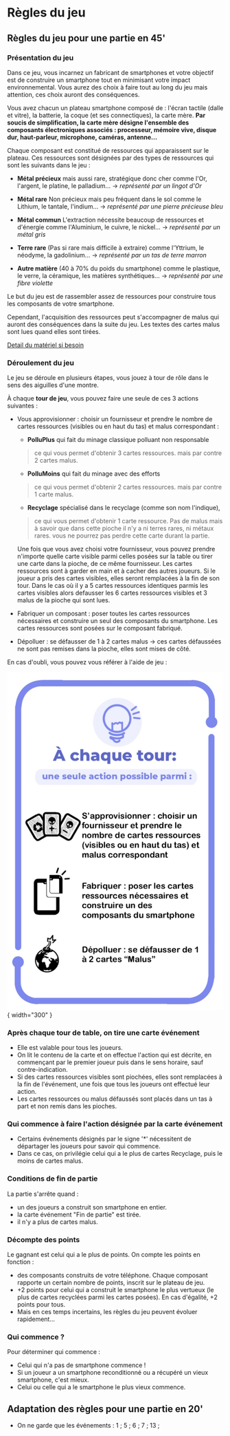 # Règles du jeu

## Règles du jeu pour une partie en 45'
### Présentation du jeu
Dans ce jeu, vous incarnez un fabricant de smartphones et votre objectif
est de construire un smartphone tout en minimisant votre impact
environnemental. Vous aurez des choix à faire tout au long du jeu mais
attention, ces choix auront des conséquences.

Vous avez chacun un plateau smartphone composé de : l'écran tactile
(dalle et vitre), la batterie, la coque (et ses connectiques), la carte mère.
**Par soucis de simplification, la carte mère désigne l'ensemble des composants électroniques associés : processeur, mémoire vive, disque dur, haut-parleur, microphone, caméras, antenne...**

Chaque composant est constitué de ressources qui apparaissent sur le
plateau. Ces ressources sont désignées par des types de ressources qui sont les
suivants dans le jeu :

-   **Métal précieux** mais aussi rare, stratégique donc cher comme l'Or, l'argent, le platine, le palladium...
    -> *représenté par un lingot d'Or*

-   **Métal rare** Non précieux mais peu fréquent dans le sol comme le Lithium, le tantale, l'indium...
    -> *représenté par une pierre précieuse bleu*

-   **Métal commun** L'extraction nécessite beaucoup de ressources et d'énergie comme l'Aluminium, le cuivre, le nickel...
    -> *représenté par un métal gris*

-   **Terre rare** (Pas si rare mais difficile à extraire) comme l'Yttrium, le néodyme, la gadolinium...
    -> *représenté par un tas de terre marron*

-   **Autre matière** (40 à 70% du poids du smartphone) comme le plastique, le verre, la céramique, les matières synthétiques...
    -> *représenté par une fibre violette*

Le but du jeu est de rassembler assez de ressources pour construire tous les composants de votre smartphone.

Cependant, l'acquisition des ressources peut s'accompagner de malus qui auront des conséquences dans la suite du jeu.
Les textes des cartes malus sont lues quand elles sont tirées.

[Detail du matériel si besoin](./Materiel.md)

### Déroulement du jeu

Le jeu se déroule en plusieurs étapes, vous jouez à tour de rôle dans le sens des aiguilles d'une montre.

À chaque **tour de jeu**, vous pouvez faire une seule de ces 3 actions suivantes :

- Vous approvisionner : choisir un fournisseur et prendre le nombre de cartes ressources (visibles ou en haut du tas) et malus correspondant :

    - **PolluPlus** qui fait du minage classique polluant non responsable
    > ce qui vous permet d'obtenir 3 cartes ressources.
    > mais par contre 2 cartes malus.

    - **PolluMoins** qui fait du minage avec des efforts
    > ce qui vous permet d'obtenir 2 cartes ressources.
    > mais par contre 1 carte malus.

    - **Recyclage** spécialisé dans le recyclage (comme son nom l'indique),
    > ce qui vous permet d'obtenir 1 carte ressource.
    > Pas de malus mais à savoir que dans cette pioche il n'y a ni terres rares, ni métaux
    rares.
    > vous ne pourrez pas perdre cette carte durant la partie.

    Une fois que vous avez choisi votre fournisseur, vous pouvez prendre n'importe quelle carte visible parmi celles posées sur la table ou tirer une carte dans la pioche, de ce même fournisseur. Les cartes ressources sont à garder en main et à cacher des autres joueurs. Si le joueur a pris des cartes visibles, elles seront remplacées à la fin de son tour. 
    Dans le cas où il y a 5 cartes ressources identiques parmis les cartes visibles alors defausser les 6 cartes ressources visibles et 3 malus de la pioche qui sont lues.

- Fabriquer un composant : poser toutes les cartes ressources nécessaires et construire un seul des composants du smartphone. Les cartes ressources sont posées sur le composant fabriqué.

- Dépolluer : se défausser de 1 à 2 cartes malus -> ces cartes défaussées ne sont pas remises dans la pioche, elles sont mises de côté.

En cas d'oubli, vous pouvez vous référer à l'aide de jeu :

![Recap des règles](img/AideDeJeu.jpeg){ width="300" }

### Après chaque tour de table, on tire une carte événement

- Elle est valable pour tous les joueurs.
- On lit le contenu de la carte et on effectue l'action qui est décrite, en commençant par le premier joueur puis dans le sens horaire, sauf contre-indication.
- Si des cartes ressources visibles sont piochées, elles sont remplacées à la fin de l'événement, une fois que tous les joueurs ont effectué leur action.
- Les cartes ressources ou malus défaussés sont placés dans un tas à part et non remis dans les pioches.

### Qui commence à faire l'action désignée par la carte événement
- Certains événements désignés par le signe '*' nécessitent de départager les joueurs pour savoir qui commence.
- Dans ce cas, on privilégie celui qui a le plus de cartes Recyclage, puis le moins de cartes malus.

### Conditions de fin de partie 
La partie s'arrête quand :

- un des joueurs a construit son smartphone en entier.
- la carte événement "Fin de partie" est tirée.
- il n'y a plus de cartes malus.

### Décompte des points
Le gagnant est celui qui a le plus de points. On compte les points en fonction :  

- des composants construits de votre téléphone. Chaque composant rapporte un certain nombre de points, inscrit sur le plateau de jeu.
- +2 points pour celui qui a construit le smartphone le plus vertueux (le plus de cartes recyclées parmi les cartes posées). En cas d'égalité, +2 points pour tous.
- Mais en ces temps incertains, les règles du jeu peuvent évoluer rapidement...

### Qui commence ?

Pour déterminer qui commence :

- Celui qui n'a pas de smartphone commence !
- Si un joueur a un smartphone reconditionné ou a récupéré un vieux smartphone, c'est mieux.
- Celui ou celle qui a le smartphone le plus vieux commence.

## Adaptation des règles pour une partie en 20'                                      
- On ne garde que les événements : 1 ; 5 ; 6 ; 7 ; 13 ;